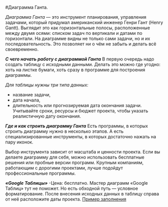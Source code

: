 #Диаграмма Ганта.

*Диаграмма Ганта* — это инструмент планирования, управления задачами, который придумал американский инженер Генри Гант (Henry Gantt). Выглядит это как горизонтальные полосы, расположенные между двумя осями: списком задач по вертикали и датами по горизонтали.
На диаграмме видны не только сами задачи, но и их последовательность. Это позволяет ни о чём не забыть и делать всё своевременно.

***С чего начать работу с диаграммой Ганта***
В первую очередь надо создать таблицу с исходными данными. Делать это можно где угодно: хоть на листке бумаги, хоть сразу в программе для построения диаграммы.

*Для таблицы нужны три типа данных:* 
- название задачи,
- дата начала,
- длительность или прогнозируемая дата окончания задачи.
Учитывайте сроки, ресурсы и бюджет проекта, чтобы указать реалистичную дату окончания.

***Где и как строить диаграмму Ганта***
Есть программы, в которых строить диаграмму нужно в несколько этапов. А есть специализированные инструменты, в которых достаточно нажать на пару иконок.

Выбор инструмента зависит от масштаба и ценности проекта. Если вы делаете диаграмму для себя, можно использовать бесплатные решения или пробные версии программ. Крупным компаниям, работающим с дорогими проектами, лучше подойдут профессиональные программы.

***«Google Таблицы»***
-Цена: бесплатно.
Мастер диаграмм «Google Таблиц» тут не поможет. Но есть обходной путь — условное форматирование.
После внесения исходных данных в таблицу справа от неё расположите даты проекта.
[Пример заполнения](https://cdn.lifehacker.ru/wp-content/uploads/2018/01/googlesheets-ganttchart1_1517495097-630x269.png)
